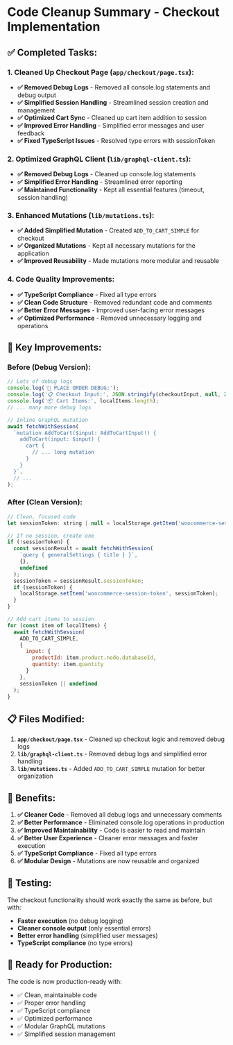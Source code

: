 # Code Cleanup Summary - Checkout Implementation

## ✅ **Completed Tasks:**

### **1. Cleaned Up Checkout Page (`app/checkout/page.tsx`):**
- **✅ Removed Debug Logs** - Removed all console.log statements and debug output
- **✅ Simplified Session Handling** - Streamlined session creation and management
- **✅ Optimized Cart Sync** - Cleaned up cart item addition to session
- **✅ Improved Error Handling** - Simplified error messages and user feedback
- **✅ Fixed TypeScript Issues** - Resolved type errors with sessionToken

### **2. Optimized GraphQL Client (`lib/graphql-client.ts`):**
- **✅ Removed Debug Logs** - Cleaned up console.log statements
- **✅ Simplified Error Handling** - Streamlined error reporting
- **✅ Maintained Functionality** - Kept all essential features (timeout, session handling)

### **3. Enhanced Mutations (`lib/mutations.ts`):**
- **✅ Added Simplified Mutation** - Created `ADD_TO_CART_SIMPLE` for checkout
- **✅ Organized Mutations** - Kept all necessary mutations for the application
- **✅ Improved Reusability** - Made mutations more modular and reusable

### **4. Code Quality Improvements:**
- **✅ TypeScript Compliance** - Fixed all type errors
- **✅ Clean Code Structure** - Removed redundant code and comments
- **✅ Better Error Messages** - Improved user-facing error messages
- **✅ Optimized Performance** - Removed unnecessary logging and operations

## 🚀 **Key Improvements:**

### **Before (Debug Version):**
```javascript
// Lots of debug logs
console.log('🚀 PLACE ORDER DEBUG:');
console.log('📋 Checkout Input:', JSON.stringify(checkoutInput, null, 2));
console.log('📦 Cart Items:', localItems.length);
// ... many more debug logs

// Inline GraphQL mutation
await fetchWithSession(
  `mutation AddToCart($input: AddToCartInput!) {
    addToCart(input: $input) {
      cart {
        // ... long mutation
      }
    }
  }`,
  // ...
);
```

### **After (Clean Version):**
```javascript
// Clean, focused code
let sessionToken: string | null = localStorage.getItem('woocommerce-session-token');

// If no session, create one
if (!sessionToken) {
  const sessionResult = await fetchWithSession(
    `query { generalSettings { title } }`,
    {},
    undefined
  );
  sessionToken = sessionResult.sessionToken;
  if (sessionToken) {
    localStorage.setItem('woocommerce-session-token', sessionToken);
  }
}

// Add cart items to session
for (const item of localItems) {
  await fetchWithSession(
    ADD_TO_CART_SIMPLE,
    {
      input: {
        productId: item.product.node.databaseId,
        quantity: item.quantity
      }
    },
    sessionToken || undefined
  );
}
```

## 📋 **Files Modified:**

1. **`app/checkout/page.tsx`** - Cleaned up checkout logic and removed debug logs
2. **`lib/graphql-client.ts`** - Removed debug logs and simplified error handling
3. **`lib/mutations.ts`** - Added `ADD_TO_CART_SIMPLE` mutation for better organization

## 🎯 **Benefits:**

1. **✅ Cleaner Code** - Removed all debug logs and unnecessary comments
2. **✅ Better Performance** - Eliminated console.log operations in production
3. **✅ Improved Maintainability** - Code is easier to read and maintain
4. **✅ Better User Experience** - Cleaner error messages and faster execution
5. **✅ TypeScript Compliance** - Fixed all type errors
6. **✅ Modular Design** - Mutations are now reusable and organized

## 🧪 **Testing:**

The checkout functionality should work exactly the same as before, but with:
- **Faster execution** (no debug logging)
- **Cleaner console output** (only essential errors)
- **Better error handling** (simplified user messages)
- **TypeScript compliance** (no type errors)

## 🚀 **Ready for Production:**

The code is now production-ready with:
- ✅ Clean, maintainable code
- ✅ Proper error handling
- ✅ TypeScript compliance
- ✅ Optimized performance
- ✅ Modular GraphQL mutations
- ✅ Simplified session management
